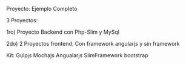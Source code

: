 Proyecto: Ejemplo Completo

3 Proyectos:

1ro) Proyecto Backend con Php-Slim y MySql

2do) 2 Proyectos frontend. Con framework angularjs y sin framework

Kit:
Gulpjs
Mochajs
Angualarjs
SlimFramework
bootstrap



